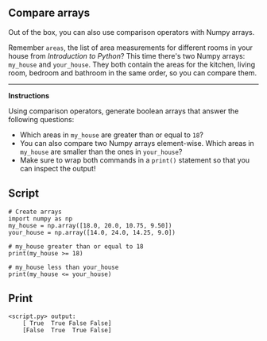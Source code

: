 ## Compare arrays

Out of the box, you can also use comparison operators with Numpy arrays.

Remember `areas`, the list of area measurements for different rooms in your house from *Introduction to Python*? This time there's two Numpy arrays: `my_house` and `your_house`. They both contain the areas for the kitchen, living room, bedroom and bathroom in the same order, so you can compare them.

<hr>

**Instructions**

Using comparison operators, generate boolean arrays that answer the following questions:

* Which areas in `my_house` are greater than or equal to `18`?
* You can also compare two Numpy arrays element-wise. Which areas in `my_house` are smaller than the ones in `your_house`?
* Make sure to wrap both commands in a `print()` statement so that you can inspect the output!


## Script
```
# Create arrays
import numpy as np
my_house = np.array([18.0, 20.0, 10.75, 9.50])
your_house = np.array([14.0, 24.0, 14.25, 9.0])

# my_house greater than or equal to 18
print(my_house >= 18)

# my_house less than your_house
print(my_house <= your_house)
```

## Print
```
<script.py> output:
    [ True  True False False]
    [False  True  True False]
```